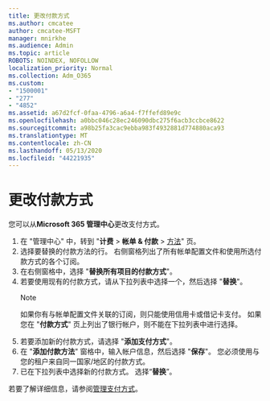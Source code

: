 ```yaml
---
title: 更改付款方式
ms.author: cmcatee
author: cmcatee-MSFT
manager: mnirkhe
ms.audience: Admin
ms.topic: article
ROBOTS: NOINDEX, NOFOLLOW
localization_priority: Normal
ms.collection: Adm_O365
ms.custom:
- "1500001"
- "277"
- "4852"
ms.assetid: a67d2fcf-0faa-4796-a6a4-f7ffefd89e9c
ms.openlocfilehash: a0bbc046c28ec246090dbc275f6acb3ccbce8622
ms.sourcegitcommit: a98b25fa3cac9ebba983f4932881d774880aca93
ms.translationtype: MT
ms.contentlocale: zh-CN
ms.lasthandoff: 05/13/2020
ms.locfileid: "44221935"
---
```

# <a name="change-payment-method"></a>更改付款方式

您可以从**Microsoft 365 管理中心**更改支付方式。
  
1. 在 "管理中心" 中，转到 "**计费**  >  **帐单 & 付款**  >  [方法](https://go.microsoft.com/fwlink/p/?linkid=2018806)" 页。
2. 选择要替换的付款方法的行。 右侧窗格列出了所有帐单配置文件和使用所选付款方式的各个订阅。
3. 在右侧窗格中，选择 "**替换所有项目的付款方式**"。
4. 若要使用现有的付款方式，请从下拉列表中选择一个，然后选择 "**替换**"。
    > [!NOTE]
    > 如果你有与帐单配置文件关联的订阅，则只能使用信用卡或借记卡支付。 如果您在 "**付款方式**" 页上列出了银行帐户，则不能在下拉列表中进行选择。
5. 若要添加新的付款方式，请选择 "**添加支付方式**"。
6. 在 "**添加付款方法**" 窗格中，输入帐户信息，然后选择 "**保存**"。 您必须使用与您的租户来自同一国家/地区的付款方式。
7. 已在下拉列表中选择新的付款方式。 选择“**替换**”。

若要了解详细信息，请参阅[管理支付方式](https://docs.microsoft.com/microsoft-365/commerce/billing-and-payments/manage-payment-methods)。